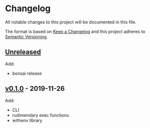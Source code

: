 # Changelog

All notable changes to this project will be documented in this file.

The format is based on [Keep a Changelog](http://keepachangelog.com/en/1.0.0/)
and this project adheres to [Semantic Versioning](http://semver.org/spec/v2.0.0.html).

## [Unreleased]

Add:

- bonsai release

## [v0.1.0] - 2019-11-26

Add:

- CLI
- rudimendary exec functions
- withenv library

[Unreleased]: https://github.com/julian7/withenv/compare/v0.1.0...HEAD
[v0.1.0]: https://github.com/julian7/withenv/releases/tag/v0.1.0
